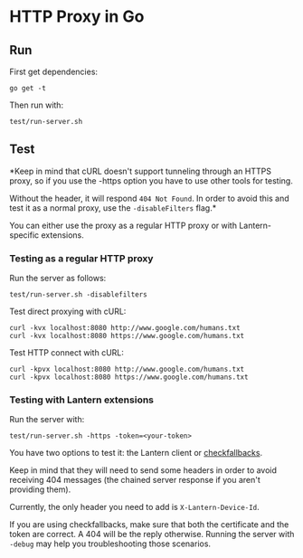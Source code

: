 # HTTP Proxy in Go

## Run

First get dependencies:
```
go get -t
```
Then run with:

```
test/run-server.sh
```

## Test

*Keep in mind that cURL doesn't support tunneling through an HTTPS proxy, so if you use the -https option you have to use other tools for testing.

Without the header, it will respond `404 Not Found`. In order to avoid this and test it as a normal proxy, use the `-disableFilters` flag.*

You can either use the proxy as a regular HTTP proxy or with Lantern-specific extensions.

### Testing as a regular HTTP proxy

Run the server as follows:

```
test/run-server.sh -disablefilters
```

Test direct proxying with cURL:

```
curl -kvx localhost:8080 http://www.google.com/humans.txt
curl -kvx localhost:8080 https://www.google.com/humans.txt
```

Test HTTP connect with cURL:

```
curl -kpvx localhost:8080 http://www.google.com/humans.txt
curl -kpvx localhost:8080 https://www.google.com/humans.txt
```

### Testing with Lantern extensions

Run the server with:

```
test/run-server.sh -https -token=<your-token>
```

You have two options to test it: the Lantern client or [checkfallbacks](https://github.com/getlantern/lantern/tree/valencia/src/github.com/getlantern/checkfallbacks).

Keep in mind that they will need to send some headers in order to avoid receiving 404 messages (the chained server response if you aren't providing them).

Currently, the only header you need to add is `X-Lantern-Device-Id`.

If you are using checkfallbacks, make sure that both the certificate and the token are correct.  A 404 will be the reply otherwise.  Running the server with `-debug` may help you troubleshooting those scenarios.

